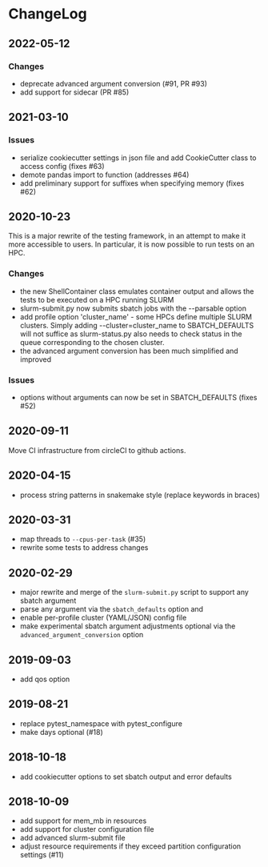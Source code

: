 # ChangeLog

## 2022-05-12

### Changes

- deprecate advanced argument conversion (#91, PR #93)
- add support for sidecar (PR #85)

## 2021-03-10

### Issues

- serialize cookiecutter settings in json file and add CookieCutter
  class to access config (fixes #63)
- demote pandas import to function (addresses #64)
- add preliminary support for suffixes when specifying memory (fixes #62)

## 2020-10-23

This is a major rewrite of the testing framework, in an attempt to
make it more accessible to users. In particular, it is now possible to
run tests on an HPC.

### Changes

- the new ShellContainer class emulates container output and allows
  the tests to be executed on a HPC running SLURM
- slurm-submit.py now submits sbatch jobs with the --parsable option
- add profile option 'cluster\_name' - some HPCs define multiple SLURM
  clusters. Simply adding --cluster=cluster\_name to SBATCH_DEFAULTS
  will not suffice as slurm-status.py also needs to check status in
  the queue corresponding to the chosen cluster.
- the advanced argument conversion has been much simplified and
  improved

### Issues

- options without arguments can now be set in SBATCH_DEFAULTS (fixes #52)


## 2020-09-11

Move CI infrastructure from circleCI to github actions.

## 2020-04-15

- process string patterns in snakemake style (replace keywords in braces)

## 2020-03-31

- map threads to `--cpus-per-task` (#35)
- rewrite some tests to address changes

## 2020-02-29

- major rewrite and merge of the `slurm-submit.py` script to support any sbatch argument
- parse any argument via the `sbatch_defaults` option and
- enable per-profile cluster (YAML/JSON) config file
- make experimental sbatch argument adjustments optional via the `advanced_argument_conversion` option

## 2019-09-03

- add qos option

## 2019-08-21

- replace pytest_namespace with pytest_configure
- make days optional (#18)

## 2018-10-18

- add cookiecutter options to set sbatch output and error defaults

## 2018-10-09

- add support for mem_mb in resources
- add support for cluster configuration file
- add advanced slurm-submit file
- adjust resource requirements if they exceed partition configuration
  settings (#11)
